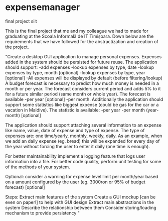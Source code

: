 # expensemanager
final project siit

This is the final project that me and my colleague we had to made for graduating at the Scoala Informală de IT Timișoara.
Down below are the requirements that we have followed for the abstractization and creation of the project.

"Create a desktop GUI application to manage personal expenses. Expenses added in the system should be persisted for future reuse. The application should support:
-add expenses 
-lookup expenses by type, date
-lookup expenses by type, month [optional]
-lookup expenses by type, year [optional]
-All expenses will be displayed by default (before filtering/lookup)
A budget forecast is necessary to predict how much money is needed in a month or per year. The forecast considers current period and adds 5% to it for a future similar period (same month or whole year). 
The forecast is available 
-per year [optional]
-per month.
Additionally the application should support some statistics like biggest expense (could be gas for the car or a vacation in Maldive). The statistic is available:
-per year
-per month (year-month)  [optional]

The application should support attaching several information to an expense like name, value, date of expense and type of expense. The type of expenses are: one time/yearly, monthly, weekly, daily.
As an example, when we add an daily expense (eg. bread) this will be expanded for every day of the year without forcing the user to enter it daily (one time is enough).

For better maintainability implement a logging feature that logs user information into a file.
For better code quality, perform unit testing for some of the methods of your system.

Optional: consider a warning for expense level limit per month/year based on a amount configured by the user (eg. 3000ron or 95% of budget forecast) [optional]


Steps:
Extract main features of the system
Create a GUI mockup [can be even on paper!] to help with GUI design
Extract main abstractions in the system
Describe the relationship between them
Consider storing/loading mechanism to provide persistency
"
